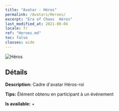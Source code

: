 ```yaml
---
title: "Avatar - Héros"
permalink: /Avatars/Heroes/
excerpt: "Era of Chaos  Héros"
last_modified_at: 2021-08-04
locale: fr
ref: "Heroes.md"
toc: false
classes: wide
---
```

 ![Héros](/images/a/avatarFrame_49.png)

## Détails

 **Description:** Cadre d'avatar Héros-roi 

 **Tips:** Élément obtenu en participant à un événement 

 **Is available:**  + 


